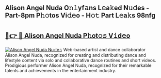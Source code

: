## Alison Angel Nuda O𝚗𝚕yf𝚊ns L𝚎a𝚔ed N𝚞𝚍es - Part-8pm P𝚑𝚘tos Vi𝚍𝚎o - H𝚘𝚝 Part L𝚎a𝚔s 98nfg

# <h2><a href="http://kfefdh.oniu.top/?m=Alison+Angel+Nuda">🔗👉 🔴 Alison Angel Nuda P𝚑ot𝚘𝚜 V𝚒d𝚎o</a></h2>

[![Alison Angel Nuda Nu𝚍e𝚜](https://i.imgur.com/0qMVB7G.gif)](http://kfefdh.oniu.top/?m=Alison+Angel+Nuda)
Web-based artist and dance collaborator Alison Angel Nuda, recognized for creating and distributing dance and lifestyle content via solo and collaborative dance routines and short videos. Prodigious performer Alison Angel Nuda, recognized for their remarkable talents and achievements in the entertainment industry.  
